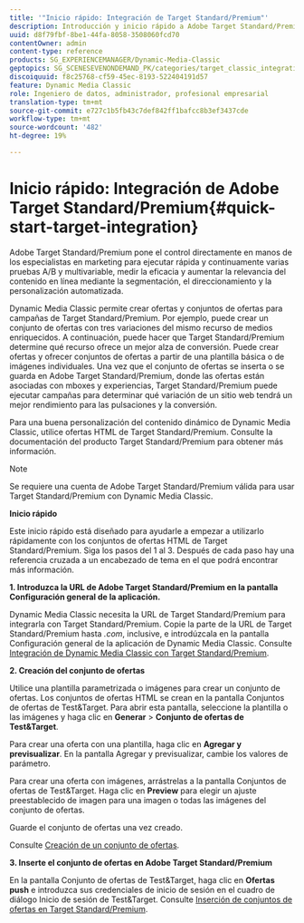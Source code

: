 ```yaml
---
title: '"Inicio rápido: Integración de Target Standard/Premium"'
description: Introducción y inicio rápido a Adobe Target Standard/Premium para ayudarle a poner en marcha rápidamente las técnicas de integración de Target Standard/Premium.
uuid: d8f79fbf-8be1-44fa-8058-3508060fcd70
contentOwner: admin
content-type: reference
products: SG_EXPERIENCEMANAGER/Dynamic-Media-Classic
geptopics: SG_SCENESEVENONDEMAND_PK/categories/target_classic_integration
discoiquuid: f8c25768-cf59-45ec-8193-522404191d57
feature: Dynamic Media Classic
role: Ingeniero de datos, administrador, profesional empresarial
translation-type: tm+mt
source-git-commit: e727c1b5fb43c7def842ff1bafcc8b3ef3437cde
workflow-type: tm+mt
source-wordcount: '482'
ht-degree: 19%

---
```



# Inicio rápido: Integración de Adobe Target Standard/Premium{#quick-start-target-integration}

Adobe Target Standard/Premium pone el control directamente en manos de los especialistas en marketing para ejecutar rápida y continuamente varias pruebas A/B y multivariable, medir la eficacia y aumentar la relevancia del contenido en línea mediante la segmentación, el direccionamiento y la personalización automatizada.

Dynamic Media Classic permite crear ofertas y conjuntos de ofertas para campañas de Target Standard/Premium. Por ejemplo, puede crear un conjunto de ofertas con tres variaciones del mismo recurso de medios enriquecidos. A continuación, puede hacer que Target Standard/Premium determine qué recurso ofrece un mejor alza de conversión. Puede crear ofertas y ofrecer conjuntos de ofertas a partir de una plantilla básica o de imágenes individuales. Una vez que el conjunto de ofertas se inserta o se guarda en Adobe Target Standard/Premium, donde las ofertas están asociadas con mboxes y experiencias, Target Standard/Premium puede ejecutar campañas para determinar qué variación de un sitio web tendrá un mejor rendimiento para las pulsaciones y la conversión.

Para una buena personalización del contenido dinámico de Dynamic Media Classic, utilice ofertas HTML de Target Standard/Premium. Consulte la documentación del producto Target Standard/Premium para obtener más información.

>[!NOTE]
>
>Se requiere una cuenta de Adobe Target Standard/Premium válida para usar Target Standard/Premium con Dynamic Media Classic.

**Inicio rápido**

Este inicio rápido está diseñado para ayudarle a empezar a utilizarlo rápidamente con los conjuntos de ofertas HTML de Target Standard/Premium. Siga los pasos del 1 al 3. Después de cada paso hay una referencia cruzada a un encabezado de tema en el que podrá encontrar más información.

**1. Introduzca la URL de Adobe Target Standard/Premium en la pantalla Configuración general de la aplicación.**

Dynamic Media Classic necesita la URL de Target Standard/Premium para integrarla con Target Standard/Premium. Copie la parte de la URL de Target Standard/Premium hasta *.com*, inclusive, e introdúzcala en la pantalla Configuración general de la aplicación de Dynamic Media Classic. Consulte [Integración de Dynamic Media Classic con Target Standard/Premium](integrating-dmc-with-target.md#integrating-dmc-with-target).

**2. Creación del conjunto de ofertas**

Utilice una plantilla parametrizada o imágenes para crear un conjunto de ofertas. Los conjuntos de ofertas HTML se crean en la pantalla Conjuntos de ofertas de Test&amp;Target. Para abrir esta pantalla, seleccione la plantilla o las imágenes y haga clic en **Generar** > **Conjunto de ofertas de Test&amp;Target**.

Para crear una oferta con una plantilla, haga clic en **Agregar y previsualizar**. En la pantalla Agregar y previsualizar, cambie los valores de parámetro.

Para crear una oferta con imágenes, arrástrelas a la pantalla Conjuntos de ofertas de Test&amp;Target. Haga clic en **Preview** para elegir un ajuste preestablecido de imagen para una imagen o todas las imágenes del conjunto de ofertas.

Guarde el conjunto de ofertas una vez creado.

Consulte [Creación de un conjunto de ofertas](creating-offer-set.md#creating_an_offer_set).

**3. Inserte el conjunto de ofertas en Adobe Target Standard/Premium**

En la pantalla Conjunto de ofertas de Test&amp;Target, haga clic en **Ofertas push** e introduzca sus credenciales de inicio de sesión en el cuadro de diálogo Inicio de sesión de Test&amp;Target. Consulte [Inserción de conjuntos de ofertas en Target Standard/Premium](pushing-offer-sets-target.md#pushing_offer_sets_to_target).
